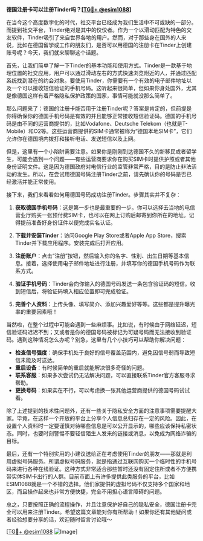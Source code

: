 **德国注册卡可以注册Tinder吗？[[TG💪+ @esim1088](https://t.me/s/esim1088)]**

在当今这个高度数字化的时代，社交平台已经成为我们生活中不可或缺的一部分。而提到社交平台，Tinder绝对是其中的佼佼者。作为一个以滑动匹配为特色的交友软件，Tinder吸引了来自世界各地的用户。然而，对于那些身在国外的人来说，比如在德国留学或工作的朋友们，是否可以用德国的注册卡在Tinder上创建账号呢？今天，我们就来聊聊这个话题。

首先，让我们简单了解一下Tinder的基本功能和使用方式。Tinder是一款基于地理位置的社交应用，用户可以通过滑动左右的方式快速浏览附近的人，并通过匹配系统找到潜在的约会对象。要使用Tinder，你需要有一个有效的电子邮件地址以及一个可以接收短信验证的手机号码。这听起来很简单，但如果你身处国外，尤其是像德国这样有着严格隐私保护政策的国家，事情可能就没那么简单了。

那么问题来了：德国的注册卡能否用于注册Tinder呢？答案是肯定的，但前提是你得确保你的德国手机号码是有效的并且能够正常接收短信验证码。德国的手机号码是由不同的运营商提供的，比如Vodafone、Deutsche Telekom（也就是T-Mobile）和O2等。这些运营商提供的SIM卡通常被称为“德国本地SIM卡”，它们允许你在德国境内拨打和接听电话、发送短信以及上网。

但是，这里有一个小陷阱需要注意。如果你是刚刚到达德国不久的新移民或者留学生，可能会遇到一个问题——有些运营商要求你在购买SIM卡时提供护照或者其他身份证明文件。这是因为德国政府对电信行业的监管非常严格，目的是防止非法活动的发生。所以，在尝试用德国号码注册Tinder之前，请先确认你的号码是否已经激活并能正常使用。

接下来，我们来看看如何用德国号码成功注册Tinder。步骤其实并不复杂：

1. **获取德国手机号码**：这是第一步也是最重要的一步。你可以选择去当地的电信营业厅购买一张预付费SIM卡，也可以在网上订购后邮寄到你所在的地址。记得提前准备好身份证件以便完成实名认证。

2. **下载并安装Tinder**：访问Google Play Store或者Apple App Store，搜索Tinder并下载应用程序。安装完成后打开应用。

3. **注册账户**：点击“注册”按钮，然后输入你的名字、性别、出生日期等基本信息。接着，选择使用电子邮件地址进行注册，并填写你的德国手机号码作为联系方式。

4. **验证手机号码**：Tinder会向你输入的德国号码发送一条包含验证码的短信。收到短信后，将验证码填入相应位置即可完成验证。

5. **完善个人资料**：上传头像、填写简介、添加兴趣爱好等等。这些都是提升曝光率的重要因素哦！

当然啦，在整个过程中可能会遇到一些麻烦事。比如说，有时候由于网络延迟，短信验证码迟迟不到；又或者是你的德国号码被标记为可疑号码而无法接收到验证码。遇到这种情况怎么办呢？别急，这里有几个小技巧可以帮助你解决问题：

- **检查信号强度**：确保手机处于良好的信号覆盖范围内，避免因信号弱而导致短信未能及时送达。
- **重启设备**：有时候简单的重启就能解决很多奇怪的问题。
- **联系客服**：如果多次尝试仍无法解决问题，可以直接联系Tinder官方客服寻求帮助。
- **更换号码**：如果实在不行，可以考虑换一张其他运营商提供的德国号码试试看。

除了上述提到的技术性问题外，还有一些关于隐私安全方面的注意事项需要提醒大家。毕竟，在这样一个开放的平台上分享个人信息总归存在一定的风险。因此，在设置个人资料时一定要谨慎对待哪些信息是可以公开显示的，哪些应该保持私密状态。同时，也要时刻警惕不要轻信陌生人发来的链接或消息，以免成为网络诈骗的目标。

最后，还有一个特别实用的小建议送给正在考虑使用Tinder的朋友——那就是利用虚拟号码服务。所谓虚拟号码服务，就是指通过互联网购买一个临时性的手机号码来进行各种在线验证。这种方式非常适合那些暂时还没有固定住所或者不方便携带实体SIM卡出行的人群。目前市面上有许多提供此类服务的平台，比如ESIM1088就是一个不错的选择。他们家提供的虚拟号码不仅支持多个国家和地区，而且操作起来也非常方便快捷，完全不用担心语言障碍的问题。

总之，只要按照正确的流程操作，并且注意保护好自己的隐私安全，德国注册卡完全可以用来注册Tinder。希望这篇文章能对你有所帮助！如果你还有其他疑问或者经验想要分享的话，欢迎随时留言讨论哦～

[[TG💪+ @esim1088](https://t.me/s/esim1088) ![Image](https://i.postimg.cc/4NQfJmqS/Snipaste-2025-05-13-00-14-12.png)]